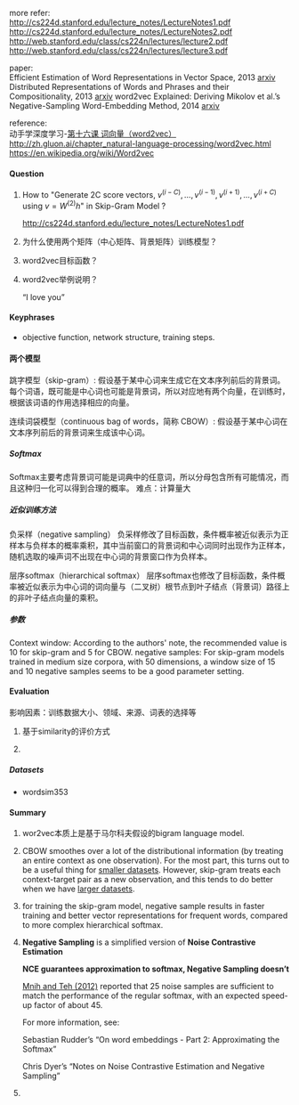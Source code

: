 more refer:<br>http://cs224d.stanford.edu/lecture_notes/LectureNotes1.pdf<br>http://cs224d.stanford.edu/lecture_notes/LectureNotes2.pdf<br>http://web.stanford.edu/class/cs224n/lectures/lecture2.pdf<br>http://web.stanford.edu/class/cs224n/lectures/lecture3.pdf<br>

paper:<br>Efficient Estimation of Word Representations in Vector Space, 2013 [arxiv](https://arxiv.org/abs/1301.3781)
Distributed Representations of Words and Phrases and their Compositionality, 2013 [arxiv](https://arxiv.org/abs/1310.4546)
word2vec Explained: Deriving Mikolov et al.’s Negative-Sampling Word-Embedding Method, 2014 [arxiv](https://arxiv.org/abs/1402.3722)

reference:<br>动手学深度学习-[第十六课 词向量（word2vec）](https://discuss.gluon.ai/t/topic/4180)<br>http://zh.gluon.ai/chapter_natural-language-processing/word2vec.html<br>https://en.wikipedia.org/wiki/Word2vec

#### Question

1. How to "Generate 2C score vectors, $v^{(i−C)}, . . . , v^{(i−1)}, v^{(i+1)}, . . . , v^{(i+C)}$ using $v = W^{(2)}h$" in Skip-Gram Model ?

   <http://cs224d.stanford.edu/lecture_notes/LectureNotes1.pdf>

   

2. 为什么使用两个矩阵（中心矩阵、背景矩阵）训练模型？

   

3. word2vec目标函数？

4. word2vec举例说明？

   “I love you”



#### Keyphrases

+ objective function, network structure, training steps. 

#### 两个模型

跳字模型（skip-gram）:
假设基于某中心词来生成它在文本序列前后的背景词。
每个词语，既可能是中心词也可能是背景词，所以对应地有两个向量，在训练时，根据该词语的作用选择相应的向量。

连续词袋模型（continuous bag of words，简称 CBOW）:
假设基于某中心词在文本序列前后的背景词来生成该中心词。

##### Softmax
Softmax主要考虑背景词可能是词典中的任意词，所以分母包含所有可能情况，而且这种归一化可以得到合理的概率。
难点：计算量大

##### 近似训练方法
负采样（negative sampling）
负采样修改了目标函数，条件概率被近似表示为正样本与负样本的概率乘积，其中当前窗口的背景词和中心词同时出现作为正样本，随机选取的噪声词不出现在中心词的背景窗口作为负样本。

层序softmax（hierarchical softmax）
层序softmax也修改了目标函数，条件概率被近似表示为中心词的词向量与（二叉树）根节点到叶子结点（背景词）路径上的非叶子结点向量的乘积。

##### 参数
Context window: 
According to the authors' note, the recommended value is 10 for skip-gram and 5 for CBOW.
negative samples: 
For skip-gram models trained in medium size corpora, with 50 dimensions, a window size of 15 and 10 negative samples seems to be a good parameter setting.

#### Evaluation

影响因素：训练数据大小、领域、来源、词表的选择等



1. 基于similarity的评价方式

   

2. 

   

##### Datasets

+ wordsim353



#### Summary
1. wor2vec本质上是基于马尔科夫假设的bigram language model.

2. CBOW smoothes over a lot of the distributional information (by treating an entire context as one observation). For the most part, this turns out to be a useful thing for <u>smaller datasets</u>. However, skip-gram treats each context-target pair as a new observation, and this tends to do better when we have <u>larger datasets</u>.

3. for training the skip-gram model, negative sample results in faster training and better vector representations for frequent words, compared to more complex hierarchical softmax.

4. **Negative Sampling** is a simplified version of **Noise Contrastive Estimation**

   **NCE guarantees approximation to softmax, Negative Sampling doesn’t** 

   [Mnih and Teh (2012)](https://www.cs.toronto.edu/~amnih/papers/ncelm.pdf) reported that 25 noise samples are sufficient to match the performance of the regular softmax, with an expected speed-up factor of about 45.

   For more information, see: 

   Sebastian Rudder’s “On word embeddings - Part 2: Approximating the Softmax” 

   Chris Dyer’s “Notes on Noise Contrastive Estimation and Negative Sampling”

5. 









